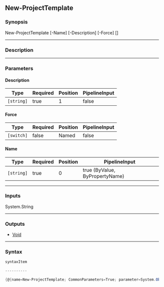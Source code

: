 New-ProjectTemplate
-------------------

### Synopsis

New-ProjectTemplate [-Name] <string> [-Description] <string> [-Force] [<CommonParameters>]

---

### Description

---

### Parameters
#### **Description**

|Type      |Required|Position|PipelineInput|
|----------|--------|--------|-------------|
|`[string]`|true    |1       |false        |

#### **Force**

|Type      |Required|Position|PipelineInput|
|----------|--------|--------|-------------|
|`[switch]`|false   |Named   |false        |

#### **Name**

|Type      |Required|Position|PipelineInput                 |
|----------|--------|--------|------------------------------|
|`[string]`|true    |0       |true (ByValue, ByPropertyName)|

---

### Inputs
System.String

---

### Outputs
* [Void](https://learn.microsoft.com/en-us/dotnet/api/System.Void)

---

### Syntax
```PowerShell
syntaxItem
```
```PowerShell
----------
```
```PowerShell
{@{name=New-ProjectTemplate; CommonParameters=True; parameter=System.Object[]}}
```
